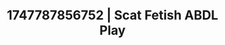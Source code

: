 ---
categories:
- Lustful narration
- Inclusive desire
- Erotic friction
- Simple sex
- Hands behind back
image: /assets/images/1747787856752.jpg
layout: post
seo:
  description: Featured content with sensual ABDL Play, Scat Fetish. HD images available.
  keywords: ABDL Play, Scat Fetish
  og_image: /assets/images/1747787856752.jpg
  schema_type: VisualArtwork
tags:
- ABDL Play
- Scat Fetish
- '#1747787856752'
title: 1747787856752 | Scat Fetish ABDL Play
---